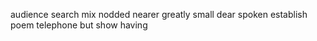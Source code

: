 audience search mix nodded nearer greatly small dear spoken establish poem telephone but show having